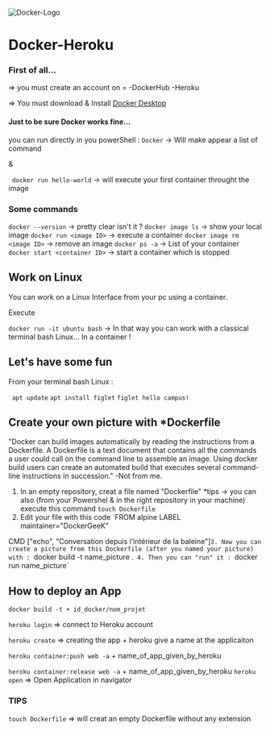 
![Docker-Logo](https://s2.qwant.com/thumbr/0x380/5/6/0d4e0a2c7c8518b622644066cbce588e737b82401eabe634c435067b67b75d/dockerhero.jpg?u=https%3A%2F%2Ftr4.cbsistatic.com%2Fhub%2Fi%2Fr%2F2016%2F10%2F18%2F831f017c-ee68-4bd6-8a5c-ab31b4d35d6d%2Fresize%2F770x%2F1cedcf2f03388a9720835a628a8a9765%2Fdockerhero.jpg&q=0&b=1&p=0&a=0)

# Docker-Heroku

### First of all...

=> you must create an account on = 
                                   -DockerHub
                                   -Heroku

=> You must download & Install 
[Docker Desktop](https://hub.docker.com/)

#### Just to be sure Docker works fine...

you can run directly in you powerShell : 
`Docker` -> Will make appear a list of command 

&

` docker run hello-world` -> will execute your first container throught the image 

### Some commands 

`docker --version` -> pretty clear isn't it ?
`docker image ls` -> show your local image 
`docker run <image ID>` -> execute a container 
`docker image rm <image ID>` -> remove an image
`docker ps -a` -> List of your container
`docker start <container ID>` -> start a container which is stopped

## Work on Linux 

You can work on a Linux Interface from your pc using a container. 

Execute 

`docker run -it ubuntu bash` -> In that way you can work with a classical  terminal bash Linux... In a container ! 

Let's have some fun
-------------------

From your terminal bash Linux : 

` apt update`
 `apt install figlet`
`figlet hello campus!`



## Create your own picture with *Dockerfile

"Docker can build images automatically by reading the instructions from a Dockerfile. A Dockerfile is a text document that contains all the commands a user could call on the command line to assemble an image. Using docker build users can create an automated build that executes several command-line instructions in succession." -Not from me.


1. In an empty repository, creat a file named "Dockerfile" 
    *tips -> you can also (from your Powershel & in the right repository in your machine) execute this command `touch Dockerfile`
2. Edit your file with this code 
`FROM  alpine
LABEL maintainer="DockerGeeK"

CMD ["echo", “Conversation depuis l’intérieur de la baleine"]`
3. Now you can create a picture from this Dockerfile (after you named your picture) with : 
`docker build -t name_picture .` 
4. Then you can "run" it : 
`docker run name_picture`

## How to deploy an App 

`docker build -t + id_docker/nom_projet`

`heroku login` => connect to Heroku account

`heroku create` => creating the app + heroku give a name at  the applicaiton 

`heroku container:push web -a` + name_of_app_given_by_heroku

`heroku container:release web -a` + name_of_app_given_by_heroku
`heroku open` => Open Application in navigator 



### TIPS

`touch Dockerfile` => will creat an empty Dockerfile without any extension 
